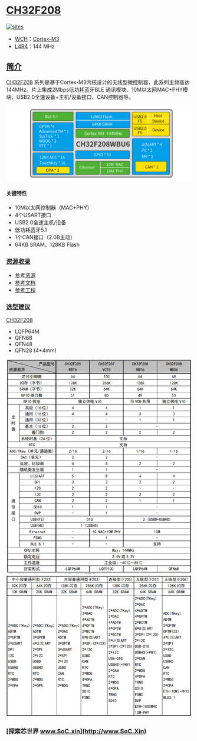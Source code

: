 ﻿# [CH32F208](https://github.com/SoCXin/CH32F208)

[![sites](http://182.61.61.133/link/resources/SoC.png)](http://www.SoC.Xin)

* [WCH](http://www.wch.cn/)：[Cortex-M3](https://github.com/SoCXin/Cortex-M3)
* [L4R4](https://github.com/SoCXin/Level)：144 MHz

## [简介](https://github.com/SoCXin/CH32F208/wiki)

[CH32F208](https://github.com/SoCXin/CH32F208) 系列是基于Cortex-M3内核设计的无线型微控制器，此系列主频高达144MHz。片上集成2Mbps低功耗蓝牙BLE 通讯模块、10M以太网MAC+PHY模块、USB2.0全速设备+主机/设备接口、CAN控制器等。

[![sites](docs/CH32F208.png)](http://www.wch.cn/products/CH32F208.html)

#### 关键特性

* 10M以太网控制器（MAC+PHY）
* 4个USART接口
* USB2.0全速主机/设备
* 低功耗蓝牙5.1
* 1个CAN接口（2.0B主动）
* 64KB SRAM，128KB Flash


### [资源收录](https://github.com/SoCXin)

* [参考资源](src/)
* [参考文档](docs/)
* [参考工程](project/)

### [选型建议](https://github.com/SoCXin)

[CH32F208](https://github.com/SoCXin/CH32F208)

* LQFP64M
* QFN68
* QFN48
* QFN28 (4*4mm)

[![sites](docs/diff.png)](http://www.wch.cn/products/CH32F208.html)
[![sites](docs/list.png)](http://www.wch.cn/products/CH32F208.html)

### [探索芯世界 www.SoC.xin](http://www.SoC.Xin)
